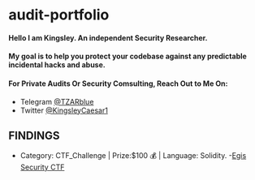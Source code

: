 # audit-portfolio

#### Hello I am Kingsley. An independent Security Researcher.





#### My goal is to help you protect your codebase against any predictable incidental hacks and abuse.





#### For Private Audits Or Security Comsulting, Reach Out to Me On:

- Telegram [@TZARblue](https://t.me/TZARblue)
- Twitter [@KingsleyCaesar1](https://x.com/KingsleyCaesar1)






## FINDINGS

- Category: CTF_Challenge | Prize:$100 💰 | Language: Solidity.
-[Egis Security CTF](https://github.com/Egis-Security/CTF_Challenge/issues/29)

